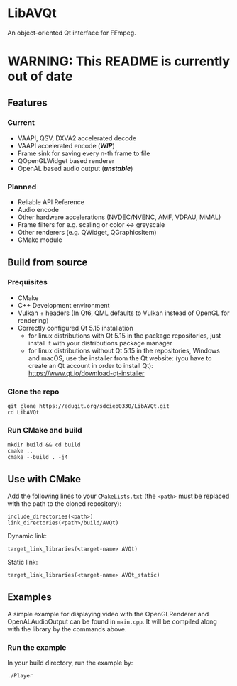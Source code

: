 # LibAVQt

An object-oriented Qt interface for FFmpeg.

# WARNING: This README is currently out of date

## Features

### Current

- VAAPI, QSV, DXVA2 accelerated decode
- VAAPI accelerated encode (***WIP***)
- Frame sink for saving every n-th frame to file
- QOpenGLWidget based renderer
- OpenAL based audio output (***unstable***)

### Planned

- Reliable API Reference
- Audio encode
- Other hardware accelerations (NVDEC/NVENC, AMF, VDPAU, MMAL)
- Frame filters for e.g. scaling or color <-> greyscale
- Other renderers (e.g. QWidget, QGraphicsItem)
- CMake module

## Build from source

### Prequisites

- CMake
- C++ Development environment
- Vulkan + headers (In Qt6, QML defaults to Vulkan instead of OpenGL for
  rendering)
- Correctly configured Qt 5.15 installation
    - for linux distributions with Qt 5.15 in the package repositories, just install
      it with your distributions package manager
    - for linux distributions without Qt 5.15 in the repositories, Windows and
      macOS, use the installer from the Qt website: (you have to create an Qt
      account in order to install Qt): https://www.qt.io/download-qt-installer

### Clone the repo

```
git clone https://edugit.org/sdcieo0330/LibAVQt.git
cd LibAVQt
```

### Run CMake and build

```
mkdir build && cd build
cmake ..
cmake --build . -j4
```

## Use with CMake

Add the following lines to your ``CMakeLists.txt``
(the ``<path>`` must be replaced with the path to the cloned repository):

```
include_directories(<path>)
link_directories(<path>/build/AVQt)
```

Dynamic link:

```
target_link_libraries(<target-name> AVQt)
```

Static link:

```
target_link_libraries(<target-name> AVQt_static)
```

## Examples

A simple example for displaying video with the OpenGLRenderer and OpenALAudioOutput can be found in ``main.cpp``. It
will be compiled along with the library by the commands above.

### Run the example

In your build directory, run the example by:

```
./Player
```
